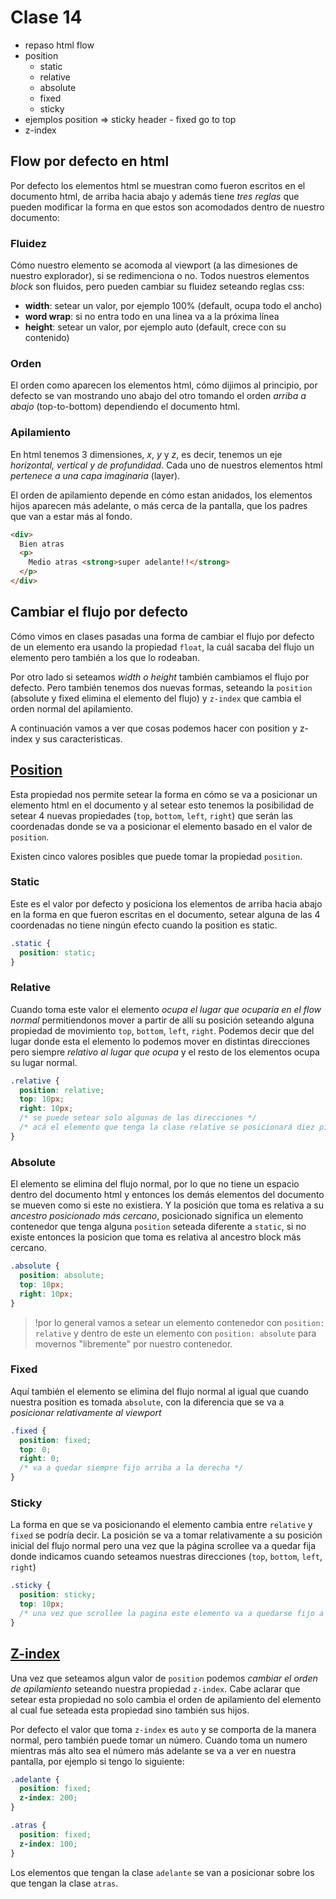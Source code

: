 # Clase 14

* repaso html flow
* position
  * static
  * relative
  * absolute
  * fixed
  * sticky
* ejemplos position => sticky header - fixed go to top 
* z-index


## Flow por defecto en html
Por defecto los elementos html se muestran como fueron escritos en el documento html, de arriba hacia abajo y además tiene *tres reglas* que pueden modificar la forma en que estos son acomodados dentro de nuestro documento:

### Fluidez
Cómo nuestro elemento se acomoda al viewport (a las dimesiones de nuestro explorador), si se redimenciona o no.
Todos nuestros elementos *block* son fluidos, pero pueden cambiar su fluidez seteando reglas css:
* **width**: setear un valor, por ejemplo 100% (default, ocupa todo el ancho)
* **word wrap**: si no entra todo en una linea va a la próxima línea
* **height**: setear un valor, por ejemplo auto (default, crece con su contenido)

### Orden
El orden como aparecen los elementos html, cómo dijimos al principio, por defecto se van mostrando uno abajo del otro tomando el orden *arriba a abajo* (top-to-bottom) dependiendo el documento html.

### Apilamiento
En html tenemos 3 dimensiones, *x*, *y* y *z*, es decir, tenemos un eje *horizontal, vertical y de profundidad*. Cada uno de nuestros elementos html *pertenece a una capa imaginaria* (layer).

El orden de apilamiento depende en cómo estan anidados, los elementos hijos aparecen más adelante, o más cerca de la pantalla, que los padres que van a estar más al fondo.

```html
<div>
  Bien atras
  <p>
    Medio atras <strong>super adelante!!</strong>
  </p>
</div>
```

## Cambiar el flujo por defecto
Cómo vimos en clases pasadas una forma de cambiar el flujo por defecto de un elemento era usando la propiedad `float`, la cuál sacaba del flujo un elemento pero también a los que lo rodeaban.

Por otro lado si seteamos *width o height* también cambiamos el flujo por defecto. Pero también tenemos dos nuevas formas, seteando la `position` (absolute y fixed elimina el elemento del flujo) y `z-index` que cambia el orden normal del apilamiento.

A continuación vamos a ver que cosas podemos hacer con position y z-index y sus caracteristicas.

## [Position](https://developer.mozilla.org/en-US/docs/Web/CSS/position)
Esta propiedad nos permite setear la forma en cómo se va a posicionar un elemento html en el documento y al setear esto tenemos la posibilidad de setear 4 nuevas propiedades (`top`, `bottom`, `left`, `right`) que serán las coordenadas donde se va a posicionar el elemento basado en el valor de `position`.

Existen cinco valores posibles que puede tomar la propiedad `position`.

### Static
Este es el valor por defecto y posiciona los elementos de arriba hacia abajo en la forma en que fueron escritas en el documento, setear alguna de las 4 coordenadas no tiene ningún efecto cuando la position es static.

```css
.static {
  position: static;
}
```

### Relative
Cuando toma este valor el elemento *ocupa el lugar que ocuparía en el flow normal* permitiendonos mover a partir de allí su posición seteando alguna propiedad de movimiento `top`, `bottom`, `left`, `right`.
Podemos decir que del lugar donde esta el elemento lo podemos mover en distintas direcciones pero siempre *relativo al lugar que ocupa* y el resto de los elementos ocupa su lugar normal.

```css
.relative {
  position: relative;
  top: 10px;
  right: 10px;
  /* se puede setear solo algunas de las direcciones */
  /* acá el elemento que tenga la clase relative se posicionará diez pixeles a la derecha y hacia abajo a partir de la posicion que tienen el elemento en el html */
}
```

### Absolute
El elemento se elimina del flujo normal, por lo que no tiene un espacio dentro del documento html y entonces los demás elementos del documento se mueven como si este no existiera. Y la posición que toma es relativa a su *ancestro posicionado más cercano*, posicionado significa un elemento contenedor que tenga alguna `position` seteada diferente a `static`, si no existe entonces la posicion que toma es relativa al ancestro block más cercano.

```css
.absolute {
  position: absolute;
  top: 10px;
  right: 10px;
}
```

> !por lo general vamos a setear un elemento contenedor con `position: relative` y dentro de este un elemento con `position: absolute` para movernos "libremente" por nuestro contenedor.

### Fixed
Aquí también el elemento se elimina del flujo normal al igual que cuando nuestra position es tomada `absolute`, con la diferencia que se va a *posicionar relativamente al viewport*

```css
.fixed {
  position: fixed;
  top: 0;
  right: 0;
  /* va a quedar siempre fijo arriba a la derecha */
}
```

### Sticky
La forma en que se va posicionando el elemento cambia entre `relative` y `fixed` se podría decir. La posición se va a tomar relativamente a su posición inicial del flujo normal pero una vez que la página scrollee va a quedar fija donde indicamos cuando seteamos nuestras direcciones (`top`, `bottom`, `left`, `right`)

```css
.sticky {
  position: sticky;
  top: 10px;
  /* una vez que scrollee la pagina este elemento va a quedarse fijo a diez pixeles de su posicion inicial */
}
```

## [Z-index](https://developer.mozilla.org/en-US/docs/Web/CSS/z-index)
Una vez que seteamos algun valor de `position` podemos *cambiar el orden de apilamiento* seteando nuestra propiedad `z-index`. Cabe aclarar que setear esta propiedad no solo cambia el orden de apilamiento del elemento al cual fue seteada esta propiedad sino también sus hijos.

Por defecto el valor que toma `z-index` es `auto` y se comporta de la manera normal, pero también puede tomar un número. Cuando toma un numero mientras más alto sea el número más adelante se va a ver en nuestra pantalla, por ejemplo si tengo lo siguiente:

```css
.adelante {
  position: fixed;
  z-index: 200;
}

.atras {
  position: fixed;
  z-index: 100;
}
```

Los elementos que tengan la clase `adelante` se van a posicionar sobre los que tengan la clase `atras`.
